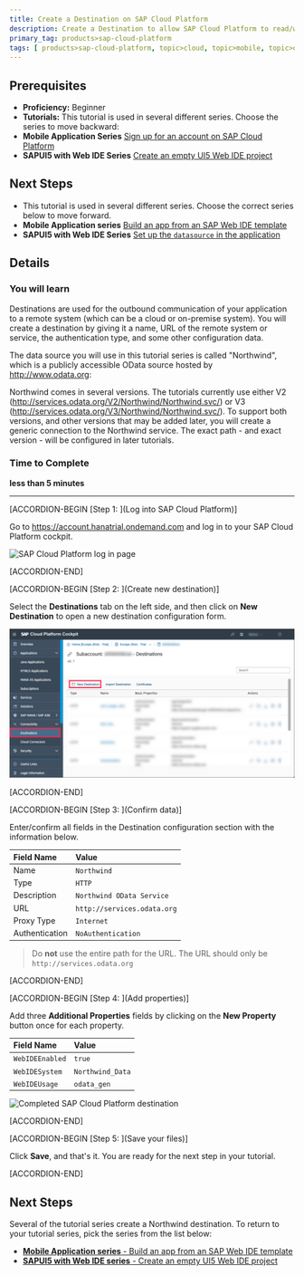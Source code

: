 ```yaml
---
title: Create a Destination on SAP Cloud Platform
description: Create a Destination to allow SAP Cloud Platform to read/write data
primary_tag: products>sap-cloud-platform
tags: [ products>sap-cloud-platform, topic>cloud, topic>mobile, topic>odata, tutorial>beginner ]
---
```


## Prerequisites
- **Proficiency:** Beginner
- **Tutorials:**  This tutorial is used in several different series.  Choose the series to move backward:
 - **Mobile Application Series**  [Sign up for an account on SAP Cloud Platform](http://www.sap.com/developer/tutorials/hcp-create-trial-account.html)
 - **SAPUI5 with Web IDE Series** [Create an empty UI5 Web IDE project](https://www.sap.com/developer/tutorials/sapui5-webide-create-project.html)

## Next Steps
- This tutorial is used in several different series.  Choose the correct series below to move forward.
- **Mobile Application series** [Build an app from an SAP Web IDE template](http://www.sap.com/developer/tutorials/hcp-template-mobile-web-app.html)
- **SAPUI5 with Web IDE Series** [Set up the `datasource` in the application](https://www.sap.com/developer/tutorials/sapui5-webide-setup-datasource.html)

## Details

### You will learn
Destinations are used for the outbound communication of your application to a remote system (which can be a cloud or on-premise system). You will create a destination by giving it a name, URL of the remote system or service, the authentication type, and some other configuration data.

The data source you will use in this tutorial series is called "Northwind", which is a publicly accessible OData source hosted by <http://www.odata.org>:

Northwind comes in several versions.  The tutorials currently use either V2 (<http://services.odata.org/V2/Northwind/Northwind.svc/>) or V3 (<http://services.odata.org/V3/Northwind/Northwind.svc/>).  To support both versions, and other versions that may be added later, you will create a generic connection to the Northwind service.  The exact path - and exact version - will be configured in later tutorials.

### Time to Complete
**less than 5 minutes**

---


[ACCORDION-BEGIN [Step 1: ](Log into SAP Cloud Platform)]

Go to <https://account.hanatrial.ondemand.com> and log in to your SAP Cloud Platform cockpit.

![SAP Cloud Platform log in page](https://raw.githubusercontent.com/SAPDocuments/Tutorials/master/tutorials/hcp-create-destination/mob1-1_1.png)


[ACCORDION-END]

[ACCORDION-BEGIN [Step 2: ](Create new destination)]

Select the **Destinations** tab on the left side, and then click on **New Destination** to open a new destination configuration form.

![Web IDE Destination tab](https://raw.githubusercontent.com/SAPDocuments/Tutorials/master/tutorials/hcp-create-destination/mob1-1_2.png)


[ACCORDION-END]

[ACCORDION-BEGIN [Step 3: ](Confirm data)]

Enter/confirm all fields in the Destination configuration section with the information below.

Field Name     | Value
:------------- | :-------------
Name           | `Northwind`
Type           | `HTTP`
Description    | `Northwind OData Service`
URL            | `http://services.odata.org`
Proxy Type     | `Internet`
Authentication | `NoAuthentication`

> Do **not** use the entire path for the URL.  The URL should only be `http://services.odata.org`



[ACCORDION-END]

[ACCORDION-BEGIN [Step 4: ](Add properties)]


Add three **Additional Properties** fields by clicking on the **New Property** button once for each property.

Field Name       | Value
:--------------- | :-------------
`WebIDEEnabled`  | `true`
`WebIDESystem`   | `Northwind_Data`
`WebIDEUsage`    | `odata_gen`

![Completed SAP Cloud Platform destination](https://raw.githubusercontent.com/SAPDocuments/Tutorials/master/tutorials/hcp-create-destination/mob1-1_3.png)


[ACCORDION-END]

[ACCORDION-BEGIN [Step 5: ](Save your files)]

Click **Save**, and that's it.  You are ready for the next step in your tutorial.


[ACCORDION-END]


## Next Steps
Several of the tutorial series create a Northwind destination.  To return to your tutorial series, pick the series from the list below:

- [**Mobile Application series** - Build an app from an SAP Web IDE template](http://www.sap.com/developer/tutorials/hcp-template-mobile-web-app.html)
- [**SAPUI5 with Web IDE series** - Create an empty UI5 Web IDE project](https://www.sap.com/developer/tutorials/sapui5-webide-create-project.html)
